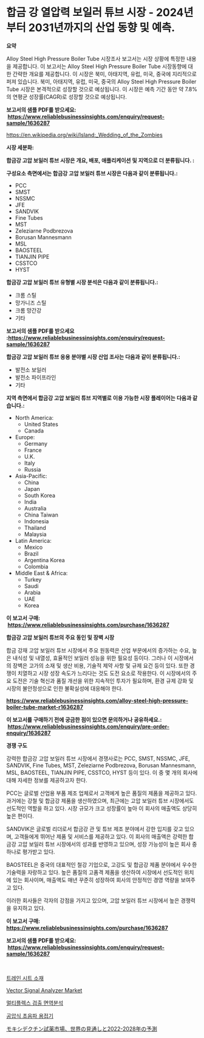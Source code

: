 <p><h1>합금 강 열압력 보일러 튜브 시장 - 2024년부터 2031년까지의 산업 동향 및 예측.</h1></p><p><strong>요약</strong></p>
<p><p>Alloy Steel High Pressure Boiler Tube 시장조사 보고서는 시장 상황에 특정한 내용을 제공합니다. 이 보고서는 Alloy Steel High Pressure Boiler Tube 시장동향에 대한 간략한 개요를 제공합니다. 이 시장은 북미, 아태지역, 유럽, 미국, 중국에 지리적으로 퍼져 있습니다. 북미, 아태지역, 유럽, 미국, 중국의 Alloy Steel High Pressure Boiler Tube 시장은 본격적으로 성장할 것으로 예상됩니다. 이 시장은 예측 기간 동안 약 7.8%의 연평균 성장률(CAGR)로 성장할 것으로 예상됩니다.</p></p>
<p><strong>보고서의 샘플 PDF를 받으세요: &nbsp;<a href="https://www.reliablebusinessinsights.com/enquiry/request-sample/1636287">https://www.reliablebusinessinsights.com/enquiry/request-sample/1636287</a></strong></p>
<p><a href="https://en.wikipedia.org/wiki/Island:_Wedding_of_the_Zombies">https://en.wikipedia.org/wiki/Island:_Wedding_of_the_Zombies</a></p>
<p><strong>시장 세분화:</strong></p>
<p><strong> 합금강 고압 보일러 튜브 시장은 개요, 배포, 애플리케이션 및 지역으로 더 분류됩니다. :</strong></p>
<p><strong>구성요소 측면에서는 합금강 고압 보일러 튜브 시장은 다음과 같이 분류됩니다.:</strong></p>
<p><ul><li>PCC</li><li>SMST</li><li>NSSMC</li><li>JFE</li><li>SANDVIK</li><li>Fine Tubes</li><li>MST</li><li>Zeleziarne Podbrezova</li><li>Borusan Mannesmann</li><li>MSL</li><li>BAOSTEEL</li><li>TIANJIN PIPE</li><li>CSSTCO</li><li>HYST</li></ul></p>
<p><strong> 합금강 고압 보일러 튜브 유형별 시장 분석은 다음과 같이 분류됩니다.:</strong></p>
<p><ul><li>크롬 스틸</li><li>망가니즈 스틸</li><li>크롬 망간강</li><li>기타</li></ul></p>
<p><strong>보고서의 샘플 PDF를 받으세요 :<a href="https://www.reliablebusinessinsights.com/enquiry/request-sample/1636287">https://www.reliablebusinessinsights.com/enquiry/request-sample/1636287</a></strong></p>
<p><strong> 합금강 고압 보일러 튜브 응용 분야별 시장 산업 조사는 다음과 같이 분류됩니다.:</strong></p>
<p><ul><li>발전소 보일러</li><li>발전소 파이프라인</li><li>기타</li></ul></p>
<p><strong>지역 측면에서 합금강 고압 보일러 튜브 지역별로 이용 가능한 시장 플레이어는 다음과 같습니다.:</strong></p>
<p><ul>
    <li>
        North America:
        <ul>
            <li>United States</li>
            <li>Canada</li>
        </ul>
    </li>
    <li>
        Europe:
        <ul>
            <li>Germany</li>
            <li>France</li>
            <li>U.K.</li>
            <li>Italy</li>
            <li>Russia</li>
        </ul>
    </li>
    <li>
        Asia-Pacific:
        <ul>
            <li>China</li>
            <li>Japan</li>
            <li>South Korea</li>
            <li>India</li>
            <li>Australia</li>
            <li>China Taiwan</li>
            <li>Indonesia</li>
            <li>Thailand</li>
            <li>Malaysia</li>
        </ul>
    </li>
    <li>
        Latin America:
        <ul>
            <li>Mexico</li>
            <li>Brazil</li>
            <li>Argentina Korea</li>
            <li>Colombia</li>
        </ul>
    </li>
    <li>
        Middle East & Africa:
        <ul>
            <li>Turkey</li>
            <li>Saudi</li>
            <li>Arabia</li>
            <li>UAE</li>
            <li>Korea</li>
        </ul>
    </li>
    </ul></p>
<p><strong>이 보고서 구매: &nbsp;<a href="https://www.reliablebusinessinsights.com/purchase/1636287">https://www.reliablebusinessinsights.com/purchase/1636287</a></strong></p>
<p><strong>합금강 고압 보일러 튜브의 주요 동인 및 장벽 시장</strong></p>
<p><p>합금 강재 고압 보일러 튜브 시장에서 주요 원동력은 산업 부문에서의 증가하는 수요, 높은 내식성 및 내열성, 효율적인 보일러 성능을 위한 필요성 등이다. 그러나 이 시장에서의 장벽은 고가의 소재 및 생산 비용, 기술적 제약 사항 및 규제 요건 등이 있다. 또한 경쟁이 치열하고 시장 성장 속도가 느리다는 것도 도전 요소로 작용한다. 이 시장에서의 주요 도전은 기술 혁신과 품질 개선을 위한 지속적인 투자가 필요하며, 환경 규제 강화 및 시장의 불안정성으로 인한 불확실성에 대응해야 한다.</p></p>
<p><strong><a href="https://www.reliablebusinessinsights.com/alloy-steel-high-pressure-boiler-tube-market-r1636287">https://www.reliablebusinessinsights.com/alloy-steel-high-pressure-boiler-tube-market-r1636287</a></strong></p>
<p><strong>이 보고서를 구매하기 전에 궁금한 점이 있으면 문의하거나 공유하세요.: &nbsp;<a href="https://www.reliablebusinessinsights.com/enquiry/pre-order-enquiry/1636287">https://www.reliablebusinessinsights.com/enquiry/pre-order-enquiry/1636287</a></strong></p>
<p><strong>경쟁 구도</strong></p>
<p><p>강력한 합금강 고압 보일러 튜브 시장에서 경쟁사로는 PCC, SMST, NSSMC, JFE, SANDVIK, Fine Tubes, MST, Zeleziarne Podbrezova, Borusan Mannesmann, MSL, BAOSTEEL, TIANJIN PIPE, CSSTCO, HYST 등이 있다. 이 중 몇 개의 회사에 대해 자세한 정보를 제공하고자 한다.</p><p>PCC는 글로벌 산업용 부품 제조 업체로서 고객에게 높은 품질의 제품을 제공하고 있다. 과거에는 강철 및 합금강 제품을 생산하였으며, 최근에는 고압 보일러 튜브 시장에서도 선도적인 역할을 하고 있다. 시장 규모가 크고 성장률이 높아 이 회사의 매출액도 상당히 높은 편이다.</p><p>SANDVIK은 글로벌 리더로서 합금강 관 및 튜브 제조 분야에서 강한 입지를 갖고 있으며, 고객들에게 뛰어난 제품 및 서비스를 제공하고 있다. 이 회사의 매출액은 강력한 합금강 고압 보일러 튜브 시장에서의 성과를 반영하고 있으며, 성장 가능성이 높은 회사 중 하나로 평가받고 있다.</p><p>BAOSTEEL은 중국의 대표적인 철강 기업으로, 고강도 및 합금강 제품 분야에서 우수한 기술력을 자랑하고 있다. 높은 품질의 고품격 제품을 생산하여 시장에서 선도적인 위치에 있는 회사이며, 매출액도 매년 꾸준히 성장하여 회사의 안정적인 경영 역량을 보여주고 있다. </p><p>이러한 회사들은 각자의 강점을 가지고 있으며, 고압 보일러 튜브 시장에서 높은 경쟁력을 유지하고 있다.</p></p>
<p><strong>이 보고서 구매: &nbsp; <a href="https://www.reliablebusinessinsights.com/purchase/1636287">https://www.reliablebusinessinsights.com/purchase/1636287</a></strong></p>
<p><strong>보고서의 샘플 PDF를 받으세요: &nbsp;<a href="https://www.reliablebusinessinsights.com/enquiry/request-sample/1636287">https://www.reliablebusinessinsights.com/enquiry/request-sample/1636287</a></strong><strong></strong></p>
<p>&nbsp;</p>
<p><p><a href="https://github.com/JackieFauhey9089475/Market-Research-Report-List-2/blob/main/3997622139909.md">트레인 시트 소재</a></p><p><a href="https://issuu.com/reportprime-2/docs/vector-signal-analyzer-market-size-2030.pptx">Vector Signal Analyzer Market</a></p><p><a href="https://medium.com/@arthuralety6767836754/%EA%B8%80%EB%A1%9C%EB%B2%8C-%EB%A9%80%ED%8B%B0%ED%94%8C%EB%A0%89%EC%8A%A4-%EA%B2%80%EC%B6%9C-%EB%A9%B4%EC%97%AD%EB%B6%84%EC%84%9D-%EC%8B%9C%EC%9E%A5-%EC%A0%9C%ED%92%88-%EC%9C%A0%ED%98%95-%EC%9D%91%EC%9A%A9-%EB%B6%84%EC%95%BC-%EC%A7%80%EC%97%AD-%EB%B0%8F-%ED%9A%8C%EC%82%AC%EC%97%90-%EB%8C%80%ED%95%9C-%EC%97%85%EC%A2%85-%EC%A0%84%EB%A7%9D-%EC%8B%9C%EC%9E%A5-%ED%8F%89%EA%B0%80-%EA%B2%BD%EC%9F%81-%EC%8B%9C%EB%82%98%EB%A6%AC%EC%98%A4-%ED%8A%B8%EB%A0%8C%EB%93%9C-%EB%B0%8F-%EC%98%88%EC%B8%A1-2024-2031-64dacaa0696d">멀티플렉스 검출 면역분석</a></p><p><a href="https://github.com/Howaoole34545/Market-Research-Report-List-2/blob/main/2206426139908.md">공압식 초음파 용접기</a></p><p><a href="https://medium.com/@xjdqtllf47/%E3%83%A2%E3%82%AD%E3%82%B7%E3%83%87%E3%82%AF%E3%83%81%E3%83%B3%E8%A9%A6%E8%96%AC%E5%B8%82%E5%A0%B4-%E3%82%B0%E3%83%AD%E3%83%BC%E3%83%90%E3%83%AB%E5%B1%95%E6%9C%9B%E3%81%A82022%E5%B9%B4%E3%81%8B%E3%82%892028%E5%B9%B4%E3%81%BE%E3%81%A7%E3%81%AE%E4%BA%88%E6%B8%AC%E5%B8%82%E5%A0%B4%E8%AA%BF%E6%9F%BB-%E7%94%A3%E6%A5%AD%E9%80%B2%E5%8C%96%E3%81%8A%E3%82%88%E3%81%B32031%E5%B9%B4%E3%81%BE%E3%81%A7%E3%81%AE%E4%BA%88%E6%B8%AC-ab77f49994da">モキシデクチン試薬市場、世界の見通しと2022-2028年の予測</a></p></p>